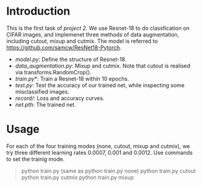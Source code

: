 # Introduction
This is the first task of *project 2*. We use Resnet-18 to do classfication on CIFAR images, and implemenet three methods of data augmentation, including cutout, mixup and cutmix. The model is referred to https://github.com/samcw/ResNet18-Pytorch.

+ *model.py*: Define the structure of Resnet-18.
+ *data_augmentation.py*: Mixup and cutmix. Note that cutout is realised via transforms.RandomCrop().
+ *train.py**: Train a Resnet-18 within 10 epochs.
+ *test.py*: Test the accuracy of our trained net, while inspecting some misclassified images.
+ *record/*: Loss and accuracy curves.
+ *net.pth*: The trained net.

# Usage
For each of the four training modes (none, cutout, mixup and cutmix), we try three different learning rates 0.0007, 0.001 and 0.0012. Use commands to set the trainig mode.

> python train.py  (same as python train.py none)
> python train.py cutout
> python train.py cutmix
> python train.py mixup


